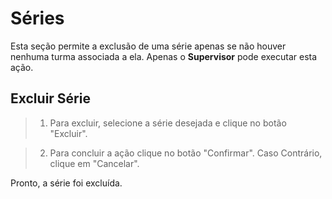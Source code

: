 # Séries
Esta seção permite a exclusão de uma série apenas se não houver nenhuma turma associada a ela. Apenas o **Supervisor** pode executar esta ação. 

## Excluir Série

> 1. Para excluir, selecione a série desejada e clique no botão "Excluir".
> <!-- colocar imagem -->
    
> 2. Para concluir a ação clique no botão "Confirmar". Caso Contrário, clique em "Cancelar".
> <!-- colocar imagem -->

Pronto, a série foi excluída.
